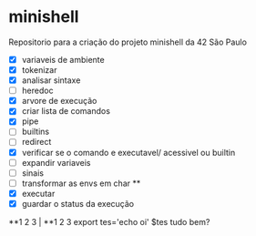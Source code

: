 # minishell
Repositorio para a criação do projeto minishell da 42 São Paulo

- [x] variaveis de ambiente
- [x] tokenizar
- [x] analisar sintaxe
- [ ] heredoc
- [x] arvore de execução
- [x] criar lista de comandos
- [x] pipe
- [ ] builtins
- [ ] redirect
- [x] verificar se o comando e executavel/ acessivel ou builtin
- [ ] expandir variaveis
- [ ] sinais
- [ ] transformar as envs em char **
- [x] executar
- [x] guardar o status da execução

**1 2 3 | **1 2 3
export tes='echo oi'
$tes tudo bem?